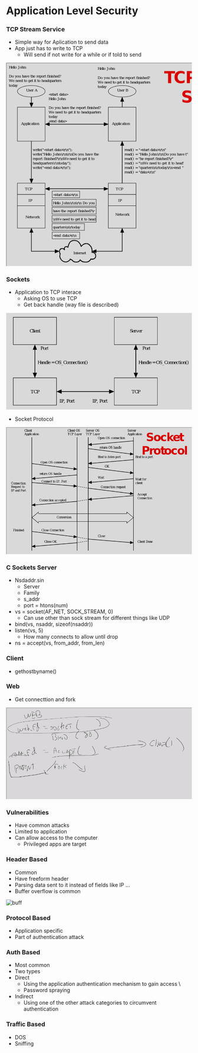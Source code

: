 
# Application Level Security

### TCP Stream Service 
- Simple way for Aplication to send data
- App just has to write to TCP 
    - Will send if not write for a while or if told to send

![stream](./stream.png)

### Sockets
- Application to TCP interace
    - Asking OS to use TCP 
    - Get back handle (way file is described)

![app](./app_tcp.png)

- Socket Protocol

![protocol](./protocol.png)

### C Sockets Server
- Nsdaddr.sin 
    - Server
    - Family
    - s_addr
    - port =  htons(num)
- vs = socket(AF_NET, SOCK_STREAM, 0)
    - Can use other than sock stream for different things like UDP
- bind(vs, nsaddr, sizeof(nsaddr))
- listen(vs, 5)
    - How many connects to allow until drop
- ns = accept(vs, from_addr, from_len)

### Client 
- gethostbyname()

### Web 
- Get connecttion and fork

![web](./web.png)


### Vulnerabilities

- Have common attacks
- Limited to application
- Can allow access to the computer 
    - Privileged apps are target

### Header Based
- Common
- Have freeform header 
- Parsing data sent to it instead of fields like IP ...
- Buffer overflow is common

![buff](,/bufferoverflow.png)


### Protocol Based
- Application specific 
- Part of authentication attack

### Auth Based
- Most common
- Two types
- Direct
    - Using the application authentication mechanism to gain access \
    - Password spraying
- Indirect
    - Using one of the other attack categories to circumvent authentication


### Traffic Based
- DOS
- Sniffing




